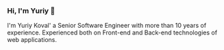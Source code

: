 ### Hi, I'm Yuriy 👋

I'm Yuriy Koval' a Senior Software Engineer with more than 10 years of experience. Experienced both on Front-end and Back-end technologies of web applications.
